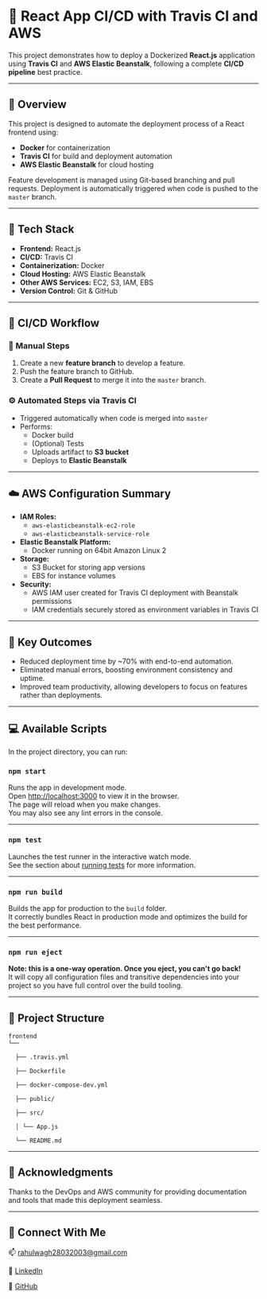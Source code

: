 # 🚀 React App CI/CD with Travis CI and AWS 

This project demonstrates how to deploy a Dockerized **React.js** application using **Travis CI** and **AWS Elastic Beanstalk**, following a complete **CI/CD pipeline** best practice.

---

## 📖 Overview

This project is designed to automate the deployment process of a React frontend using:
- **Docker** for containerization
- **Travis CI** for build and deployment automation
- **AWS Elastic Beanstalk** for cloud hosting

Feature development is managed using Git-based branching and pull requests. Deployment is automatically triggered when code is pushed to the `master` branch.

---

## 🧰 Tech Stack

- **Frontend:** React.js
- **CI/CD:** Travis CI
- **Containerization:** Docker
- **Cloud Hosting:** AWS Elastic Beanstalk
- **Other AWS Services:** EC2, S3, IAM, EBS
- **Version Control:** Git & GitHub

---

## 🔄 CI/CD Workflow

### 🔧 Manual Steps
1. Create a new **feature branch** to develop a feature.
2. Push the feature branch to GitHub.
3. Create a **Pull Request** to merge it into the `master` branch.

### ⚙️ Automated Steps via Travis CI
- Triggered automatically when code is merged into `master`
- Performs:
  - Docker build
  - (Optional) Tests
  - Uploads artifact to **S3 bucket**
  - Deploys to **Elastic Beanstalk**

---

## ☁️ AWS Configuration Summary

- **IAM Roles:**
  - `aws-elasticbeanstalk-ec2-role`
  - `aws-elasticbeanstalk-service-role`
- **Elastic Beanstalk Platform:**
  - Docker running on 64bit Amazon Linux 2
- **Storage:**
  - S3 Bucket for storing app versions
  - EBS for instance volumes
- **Security:**
  - AWS IAM user created for Travis CI deployment with Beanstalk permissions
  - IAM credentials securely stored as environment variables in Travis CI

---

## 🎯 Key Outcomes
- Reduced deployment time by ~70% with end-to-end automation.
- Eliminated manual errors, boosting environment consistency and uptime.
- Improved team productivity, allowing developers to focus on features rather than deployments.

---

## 💻 Available Scripts

In the project directory, you can run:

### `npm start`
Runs the app in development mode.  
Open [http://localhost:3000](http://localhost:3000) to view it in the browser.  
The page will reload when you make changes.  
You may also see any lint errors in the console.

---

### `npm test`
Launches the test runner in the interactive watch mode.  
See the section about [running tests](https://facebook.github.io/create-react-app/docs/running-tests) for more information.

---

### `npm run build`
Builds the app for production to the `build` folder.  
It correctly bundles React in production mode and optimizes the build for the best performance.

---

### `npm run eject`
**Note: this is a one-way operation. Once you eject, you can't go back!**  
It will copy all configuration files and transitive dependencies into your project so you have full control over the build tooling.

---

## 📁 Project Structure
    frontend
    └── 

      ├── .travis.yml
    
      ├── Dockerfile
    
      ├── docker-compose-dev.yml
    
      ├── public/
    
      ├── src/
    
      │ └── App.js
    
      └── README.md
    
---

## 🙌 Acknowledgments

Thanks to the DevOps and AWS community for providing documentation and tools that made this deployment seamless.

---


## 🤝 Connect With Me

📫 [rahulwagh28032003@gmail.com](mailto:rahulwagh28032003@gmail.com)  

🔗 [LinkedIn](https://www.linkedin.com/in/rahul-wagh-cloud/)  

🐙 [GitHub](https://github.com/rahulwagh09)
